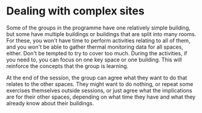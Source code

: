 # Dealing with complex sites

Some of the groups in the programme have one relatively simple building, but some have multiple buildings or buildings that are split into many rooms.  For these, you won't have time to perform activities relating to all of them, and you won't be able to gather thermal monitoring data for all spaces, either.  Don't be tempted to try to cover too much.  During the activities, if you need to, you can focus on one key space or one building.  This will reinforce the concepts that the group is learning.

At the end of the session, the group can agree what they want to do that relates to the other spaces.  They might want to do nothing, or repeat some exercises themselves outside sessions, or just agree what the implications are for their other spaces, depending on what time they have and what they already know about their buildings.  